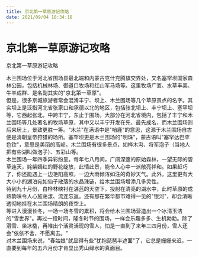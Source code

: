 ```yaml
---
title: 京北第一草原游记攻略  
date: 2021/09/04 18:34:18  
---
```

  
# 京北第一草原游记攻略  
京北第一草原游记攻略  
  
木兰围场位于河北省围场县最北端和内蒙古克什克腾旗交界处，又名塞罕坝国家森林公园，包括机械林场、御道口牧场和红山军马场等。这里牧场广袤、水草丰美、牛羊成群、是名副其实的"京北第一草原"。  
但是，很多京城旅游者常会混淆丰宁、坝上、木兰围场等几个草原景点的名字。其实坝上是泛指河北省张家口和承德以北的地区，包括张北坝上、丰宁坝上、塞罕坝等，它西起张北，中跨丰宁，东止于围场，大部分在河北省境内，包括了丰宁和木兰围场等几处著名的牧场草原，其中又以丰宁开发在先、最先成名，而木兰围场则后来居上，景致更胜一筹。"木兰"在满语中是"哨鹿"的意思，这源于木兰围场自古便是清朝皇帝狩猎的场所。塞罕坝更是木兰围场的"明珠"，蒙古语叫"塞罕达巴罕色钦"，意思是美丽的高岭。木兰围场有很多景点，如桦木沟、将军泡子（当地人把有些湖叫做泡子）、五彩山等。  
木兰围场一年四季异彩纷呈。每年七八月间，广阔深邃的原始森林，一望无际的碧草连天，姹紫嫣红的野花绽放，此情此景，能令人心中一派敞亮祥和。如果赶巧了，你还能遇上一边艳阳高照，一边大雨倾泻如注的奇妙天气。此外，这里更有大大小小的湖泊宛如仙子散落的水晶珠链，给木兰围场增添几多灵性。  
待到九十月份，白桦林映衬在湛蓝的天空下，投射在清亮的湖水中，此时草原的成熟韵味令人心旌荡漾、流连忘返。还有那在繁华都市难得一见的"银河"，却会清晰透彻地挂在木兰围场晴朗的夜空上。  
等进入漫漫长冬，一场一场冬雪的累积，将会给木兰围场营造出一个冰清玉洁的"雪世界"。再过一段时间，隆冬时节的围场，一样会乐趣多多、生机勃勃。除了滑雪、坐冰橇，再堆出个活灵活现的雪人，怕是一直到了来年三四月份，雪人还会"依依不舍，不愿离去。"  
对木兰围场来说，"春姑娘"就显得有些"犹抱琵琶半遮面"了，它总是姗姗来迟，一直要到每年的五六月份才肯显出秀山绿水的真面目。  
  
